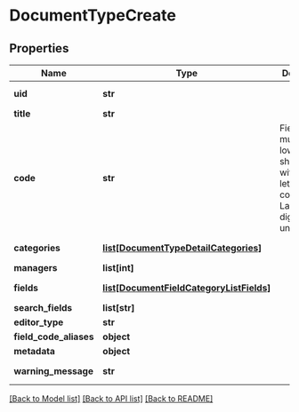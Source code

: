 # DocumentTypeCreate

## Properties
Name | Type | Description | Notes
------------ | ------------- | ------------- | -------------
**uid** | **str** |  | [optional] [readonly] 
**title** | **str** |  | 
**code** | **str** | Field codes must be lowercase, should start with a Latin letter, and contain  only Latin letters, digits, and underscores. | 
**categories** | [**list[DocumentTypeDetailCategories]**](DocumentTypeDetailCategories.md) |  | [optional] [readonly] 
**managers** | **list[int]** |  | [optional] 
**fields** | [**list[DocumentFieldCategoryListFields]**](DocumentFieldCategoryListFields.md) |  | [optional] [readonly] 
**search_fields** | **list[str]** |  | [optional] 
**editor_type** | **str** |  | [optional] 
**field_code_aliases** | **object** |  | [optional] 
**metadata** | **object** |  | [optional] 
**warning_message** | **str** |  | [optional] [readonly] 

[[Back to Model list]](../README.md#documentation-for-models) [[Back to API list]](../README.md#documentation-for-api-endpoints) [[Back to README]](../README.md)


